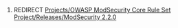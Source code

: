 1.  REDIRECT [Projects/OWASP ModSecurity Core Rule Set
    Project/Releases/ModSecurity
    2.2.0](Projects/OWASP_ModSecurity_Core_Rule_Set_Project/Releases/ModSecurity_2.2.0 "wikilink")